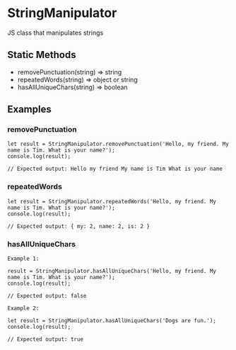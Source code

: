# StringManipulator
JS class that manipulates strings

## Static Methods  
* removePunctuation(string) => string
* repeatedWords(string) => object or string 
* hasAllUniqueChars(string) => boolean


## Examples
### removePunctuation
```
let result = StringManipulator.removePunctuation('Hello, my friend. My name is Tim. What is your name?');
console.log(result);

// Expected output: Hello my friend My name is Tim What is your name
```


### repeatedWords
```
let result = StringManipulator.repeatedWords('Hello, my friend. My name is Tim. What is your name?');
console.log(result);

// Expected output: { my: 2, name: 2, is: 2 }
```


### hasAllUniqueChars
```
Example 1:  

result = StringManipulator.hasAllUniqueChars('Hello, my friend. My name is Tim. What is your name?');
console.log(result);

// Expected output: false
```
```
Example 2:

let result = StringManipulator.hasAllUniqueChars('Dogs are fun.');
console.log(result);

// Expected output: true
```
